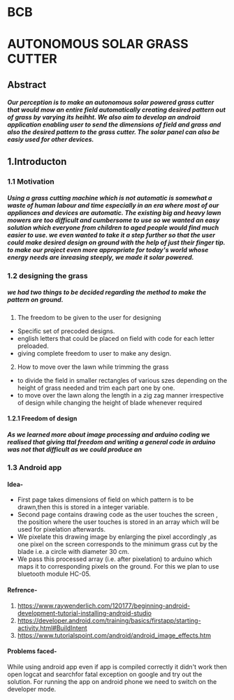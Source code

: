 # BCB
# AUTONOMOUS SOLAR GRASS CUTTER
## Abstract
##### Our perception is to make an autonomous solar powered grass cutter that would mow an entire field automatically creating desired pattern out of grass by varying its heihht. We also aim to develop an android application enabling user to send the dimensions of field and grass and also the desired pattern to the grass cutter. The solar panel can also be easiy used for other devices.
## 1.Introducton
### 1.1 Motivation
##### Using a grass cutting machine which is not automatic is somewhat a waste of human labour and time especially in an era where most of our appliances and devices are automatic. The existing big and heavy lawn mowers are too difficult and cumbersome to use so we wanted an easy solution which everyone from children to aged people would find much easier to use. we even wanted to take it a step further so that the user could make desired design on ground with the help of just their finger tip. to make our project even more appropriate for today's world whose energy needs are inreasing steeply, we made it solar powered.
### 1.2 designing the grass
##### we had two things to be decided regarding the method to make the pattern on ground.
1. The freedom to be given to the user for designing
  * Specific set of precoded designs.
  * english letters that could be placed on field with code for each letter preloaded.
  * giving complete freedom to user to make any design.
2. How to move over the lawn while trimming the grass
  * to divide the field in smaller rectangles of various szes depending on the height of grass needed and trim each part one by one.
  * to move over the lawn along the length in a zig zag manner irrespective of design while changing the height of blade whenever required
#### 1.2.1 Freedom of design
##### As we learned more about image processing and arduino coding we realised that giving ttal freedom and writing a general code in arduino was not that difficult as we could produce an 

### 1.3 Android app 
#### Idea-
* First page takes dimensions of field on which pattern is to be drawn,then this is stored in a integer variable.
* Second page contains drawing code as the user touches the screen , the position  where the user touches is stored in an array which will be used for pixelation afterwards.
* We pixelate this drawing image by enlarging the pixel accordingly ,as one pixel on the screen corresponds to the minimum grass cut by the blade i.e. a circle with diameter 30 cm.  
* We pass this processed array (i.e. after pixelation) to arduino which maps it to corresponding pixels on the ground. For this we plan to use bluetooth module HC-05.
#### Refrence-
1. https://www.raywenderlich.com/120177/beginning-android-development-tutorial-installing-android-studio
2. https://developer.android.com/training/basics/firstapp/starting-activity.html#BuildIntent
3. https://www.tutorialspoint.com/android/android_image_effects.htm
#### Problems faced-
While using android app even if app is compiled correctly it didn't work then open logcat and searchfor fatal exception on google and try out the solution.
For running the app on android phone we need to switch on the developer mode.

